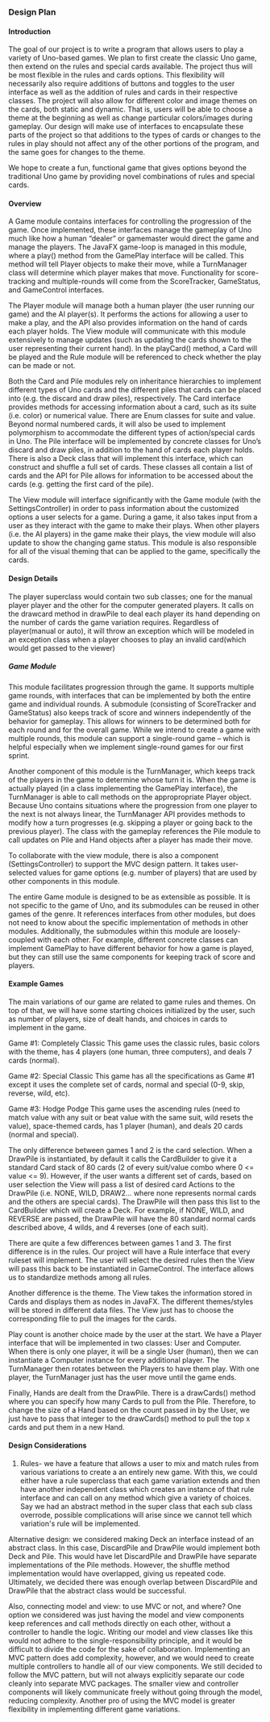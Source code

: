 ### Design Plan

#### Introduction

The goal of our project is to write a program that allows users to play a variety of Uno-based games. We plan to first create the classic Uno game, then extend on the rules and special cards available. The project thus will be most flexible in the rules and cards options. This flexibility will necessarily also require additions of buttons and toggles to the user interface as well as the addition of rules and cards in their respective classes. The project will also allow for different color and image themes on the cards, both static and dynamic. That is, users will be able to choose a theme at the beginning as well as change particular colors/images during gameplay. Our design will make use of interfaces to encapsulate these parts of the project so that additions to the types of cards or changes to the rules in play should not affect any of the other portions of the program, and the same goes for changes to the theme.

We hope to create a fun, functional game that gives options beyond the traditional Uno game by providing novel combinations of rules and special cards.

#### Overview
A Game module contains interfaces for controlling the progression of the game. Once implemented, these interfaces manage the gameplay of Uno much like how a human “dealer” or gamemaster would direct the game and manage the players. The JavaFX game-loop is managed in this module, where a play() method from the GamePlay interface will be called. This method will tell Player objects to make their move, while a TurnManager class will determine which player makes that move. Functionality for score-tracking and multiple-rounds will come from the ScoreTracker, GameStatus, and GameControl interfaces. 

The Player module will manage both a human player (the user running our game) and the AI player(s). It performs the actions for allowing a user to make a play, and the API also provides information on the hand of cards each player holds. The View module will communicate with this module extensively to manage updates (such as updating the cards shown to the user representing their current hand). In the playCard() method, a Card will be played and the Rule module will be referenced to check whether the play can be made or not.

Both the Card and Pile modules rely on inheritance hierarchies to implement different types of Uno cards and the different piles that cards can be placed into (e.g. the discard and draw piles), respectively. The Card interface provides methods for accessing information about a card, such as its suite (i.e. color) or numerical value. There are Enum classes for suite and value. Beyond normal numbered cards, it will also be used to implement polymorphism to accommodate the different types of action/special cards in Uno. The Pile interface will be implemented by concrete classes for Uno’s discard and draw piles, in addition to the hand of cards each player holds.  There is also a Deck class that will implement this interface, which can construct and shuffle a full set of cards. These classes all contain a list of cards and the API for Pile allows for information to be accessed about the cards (e.g. getting the first card of the pile). 

The View module will interface significantly with the Game module (with the SettingsController) in order to pass information about the customized options a user selects for a game. During a game, it also takes input from a user as they interact with the game to make their plays. When other players (i.e. the AI players) in the game make their plays, the view module will also update to show the changing game status. This module is also responsible for all of the visual theming that can be applied to the game, specifically the cards. 

#### Design Details
The player superclass would contain two sub classes; one for the manual player player and the other for the computer generated players.
It calls on the drawcard method in drawPile to deal each player its hand depending on the number of cards the game variation requires.
Regardless of player(manual or auto), it will throw an exception which will be modeled in an exception class when a player chooses to play an invalid card(which would get passed to the viewer) 


##### Game Module
This module facilitates progression through the game. It supports multiple game rounds, with interfaces that can be implemented by both the entire game and individual rounds. A submodule (consisting of ScoreTracker and GameStatus) also keeps track of score and winners independently of the behavior for gameplay. This allows for winners to be determined both for each round and for the overall game. While we intend to create a game with multiple rounds, this module can support a single-round game – which is helpful especially when we implement single-round games for our first sprint. 

Another component of this module is the TurnManager, which keeps track of the players in the game to determine whose turn it is. When the game is actually played (in a class implementing the GamePlay interface), the TurnManager is able to call methods on the appropropriate Player object. Because Uno contains situations where the progression from one player to the next is not always linear, the TurnManager API provides methods to modify how a turn progresses (e.g. skipping a player or going back to the previous player). The class with the gameplay references the Pile module to call updates on Pile and Hand objects after a player has made their move. 

To collaborate with the view module, there is also a component (SettingsController) to support the MVC design pattern. It takes user-selected values for game options (e.g. number of players) that are used by other components in this module. 

The entire Game module is designed to be as extensible as possible. It is not specific to the game of Uno, and its submodules can be reused in other games of the genre. It references interfaces from other modules, but does not need to know about the specific implementation of methods in other modules. Additionally, the submodules within this module are loosely-coupled with each other. For example, different concrete classes can implement GamePlay to have different behavior for how a game is played, but they can still use the same components for keeping track of score and players. 


#### Example Games
The main variations of our game are related to game rules and themes. On top of that, we will have some starting choices initialized by the user, such as number of players, size of dealt hands, and choices in cards to implement in the game.

Game #1: Completely Classic
This game uses the classic rules, basic colors with the theme, has 4 players (one human, three computers), and deals 7 cards (normal).

Game #2: Special Classic
This game has all the specifications as Game #1 except it uses the complete set of cards, normal and special (0-9, skip, reverse, wild, etc).

Game #3: Hodge Podge
This game uses the ascending rules (need to match value with any suit or beat value with the same suit, wild resets the value), space-themed cards, has 1 player (human), and deals 20 cards (normal and special).

The only difference between games 1 and 2 is the card selection. When a DrawPile is instantiated, by default it calls the CardBuilder to give it a standard Card stack of 80 cards (2 of every suit/value combo where 0 <= value <= 9). However, if the user wants a different set of cards, based on user selection the View will pass a list of desired card Actions to the DrawPile (i.e. NONE, WILD, DRAW2… where none represents normal cards and the others are special cards). The DrawPile will then pass this list to the CardBuilder which will create a Deck. For example, if NONE, WILD, and REVERSE are passed, the DrawPile will have the 80 standard normal cards described above, 4 wilds, and 4 reverses (one of each suit).

There are quite a few differences between games 1 and 3. The first difference is in the rules. Our project will have a Rule interface that every ruleset will implement. The user will select the desired rules then the View will pass this back to be instantiated in GameControl. The interface allows us to standardize methods among all rules.

Another difference is the theme. The View takes the information stored in Cards and displays them as nodes in JavaFX. The different themes/styles will be stored in different data files. The View just has to choose the corresponding file to pull the images for the cards.

Play count is another choice made by the user at the start. We have a Player interface that will be implemented in two classes: User and Computer. When there is only one player, it will be a single User (human), then we can instantiate a Computer instance for every additional player. The TurnManager then rotates between the Players to have them play. With one player, the TurnManager just has the user move until the game ends.

Finally, Hands are dealt from the DrawPile. There is a drawCards() method where you can specify how many Cards to pull from the Pile. Therefore, to change the size of a Hand based on the count passed in by the User, we just have to pass that integer to the drawCards() method to pull the top x cards and put them in a new Hand.

#### Design Considerations
1. Rules- we have a feature that allows a user to mix and match rules from various variations to create a an
entirely new game. With this, we could either have a rule superclass that each game variation extends and then have another independent class which creates an instance of that  rule interface and can 
call on any method which give a variety of choices. Say we had an abstract method in the super class that each sub class overrode, possible complications will arise 
since we cannot tell which variation's rule will be implemented.


Alternative design: we considered making Deck an interface instead of an abstract class. In this case, DiscardPile and DrawPile would implement both Deck and Pile. This would have let DiscardPile
 and DrawPile have separate implementations of the Pile methods. However, the shuffle method implementation would have overlapped, giving us repeated code.
  Ultimately, we decided there was enough overlap between DiscardPile and DrawPile that the abstract class would be successful.

Also, connecting model and view: to use MVC or not, and where? One option we considered was just having the model and view components keep references and call methods directly on each other, without a controller to handle the logic. Writing our model and view classes like this would not adhere to the single-responsibility principle, and it would be difficult to divide the code for the sake of collaboration. Implementing an MVC pattern does add complexity, however, and we would need to create multiple controllers to handle all of our view components. We still decided to follow the MVC pattern, but will not always explicitly separate our code cleanly into separate MVC packages. The smaller view and controller components will likely communicate freely without going through the model, reducing complexity. Another pro of using the MVC model is greater flexibility in implementing different game variations. 




